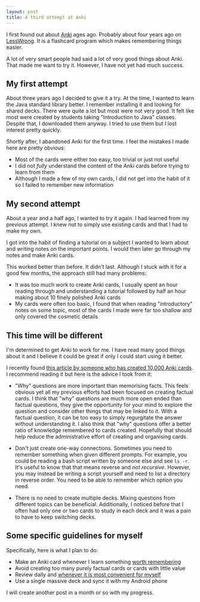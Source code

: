 ```yaml
---
layout: post
title: A third attempt at Anki
---
```


I first found out about [Anki](http://ankisrs.net/) ages ago. Probably about four years ago on [LessWrong](http://wiki.lesswrong.com/wiki/Spaced_repetition). It is a flashcard program which makes remembering things easier. 


A lot of very smart people had said a lot of very good things about Anki. That made me want to try it. However, I have not yet had much success. 

## My first attempt

About three years ago I decided to give it a try. At the time, I wanted to learn the Java standard library better. I remember installing it and looking for shared decks. There were quite a lot but most were not very good. It felt like most were created by students taking "Introduction to Java" classes. Despite that, I downloaded them anyway. I tried to use them but I lost interest pretty quickly.

Shortly after, I abandoned Anki for the first time. I feel the mistakes I made here are pretty obvious:

- Most of the cards were either too easy, too trivial or just not useful
- I did not *fully* understand the content of the Anki cards before trying to learn from them
- Although I made a few of my own cards, I did not get into the habit of it so I failed to remember new information

## My second attempt

About a year and a half ago, I wanted to try it again. I had learned from my previous attempt. I knew not to simply use existing cards and that I had to make my own. 

I got into the habit of finding a tutorial on a subject I wanted to learn about and writing notes on the important points. I would then later go through my notes and make Anki cards. 

This worked better than before. It didn't last. Although I stuck with it for a good few months, the approach still had many problems:

- It was too much work to create Anki cards, I usually spent an hour reading through and understanding a tutorial followed by half an hour making about 10 finely polished Anki cards
- My cards were often too basic, I found that when reading "introductory" notes on some topic, most of the cards I made were far too shallow and only covered the cosmetic details

## This time will be different

I'm determined to get Anki to work for me. I have read many good things about it and I believe it could be great if only I could start using it better. 

I recently found [this article by someone who has created 10,000 Anki cards](http://rs.io/2014/04/05/Anki-10000-cards-later.html). I recommend reading it but here is the advice I took from it:

- "Why" questions are more important than memorising facts. This feels obvious yet all my previous efforts had been focused on creating factual cards. I think that "why" questions are much more open ended than factual questions, they give the opportunity for your mind to explore the question and consider other things that may be linked to it. With a factual question, it can be too easy to simply regurgitate the answer without understanding it. I also think that "why" questions offer a better ratio of knowledge remembered to cards created. Hopefully that should help reduce the administrative effort of creating and organising cards. 

- Don't just create one-way connections. Sometimes you need to remember something when given different prompts. For example, you could be reading a bash script written by someone else and see `ls -r`. It's useful to know that that means reverse and *not recursive*. However, you may instead be writing a script yourself and need to list a directory in reverse order. You need to be able to remember which option you need. 

- There is no need to create multiple decks. Mixing questions from different topics can be beneficial. Additionally, I noticed before that I often had only one or two cards to study in each deck and it was a pain to have to keep switching decks. 

## Some specific guidelines for myself

Specifically, here is what I plan to do:

- Make an Anki card whenever I learn something [worth remembering](http://www.gwern.net/Spaced%20repetition#how-much-to-add)
- Avoid creating too many purely factual cards or cards with little value
- Review daily and [whenever it is most convenient for myself](http://www.gwern.net/Spaced%20repetition#when-to-review)
- Use a single massive deck and sync it with my Android phone

I will create another post in a month or so with my progress. 
